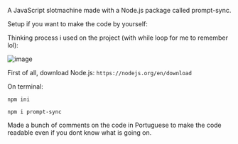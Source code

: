 A JavaScript slotmachine made with a Node.js package called prompt-sync.

Setup if you want to make the code by yourself:

Thinking process i used on the project (with while loop for me to remember lol):

![image](https://github.com/vrthxr/javascript-slotmachine/assets/112681075/1aa50d64-ad8f-4d44-8321-5a8b3f02b932)


First of all, download Node.js: `https://nodejs.org/en/download`

On terminal:

`npm ini`

`npm i prompt-sync`


Made a bunch of comments on the code in Portuguese to make the code readable even if you dont know what is going on.
